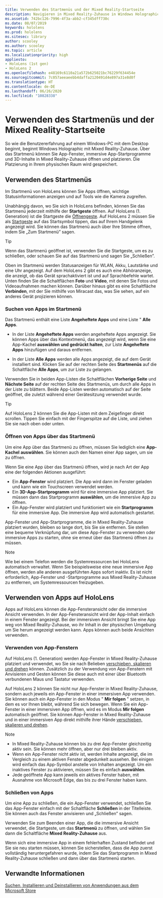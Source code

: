 ```yaml
---
title: Verwenden des Startmenüs und der Mixed Reality-Startseite
description: Navigieren in Mixed Reality-Zuhause in Windows Holographic.
ms.assetid: 742bc126-7996-4f3a-abb2-cf345dff730c
ms.date: 08/07/2019
keywords: hololens
ms.prod: hololens
ms.sitesec: library
author: scooley
ms.author: scooley
ms.topic: article
ms.localizationpriority: high
appliesto:
- HoloLens (1st gen)
- HoloLens 2
ms.openlocfilehash: e48169c6110a21a572b625021bc76229f634454e
ms.sourcegitcommit: 7c057aeeaeebb4daffa2120491d4e897a31e8d0f
ms.translationtype: HT
ms.contentlocale: de-DE
ms.lasthandoff: 06/26/2020
ms.locfileid: "10828338"
---
```

# Verwenden des Startmenüs und der Mixed Reality-Startseite

So wie die Benutzererfahrung auf einem Windows-PC mit dem Desktop beginnt, beginnt Windows Holographic mit Mixed Reality-Zuhause.  Über das Startmenü können Sie App-Fenster, immersive App-Startprogramme und 3D-Inhalte in Mixed Reality-Zuhause öffnen und platzieren. Die Platzierung in Ihrem physischen Raum wird gespeichert.

## Verwenden des Startmenüs

Im Startmenü von HoloLens können Sie Apps öffnen, wichtige Statusinformationen anzeigen und auf Tools wie die Kamera zugreifen.

Unabhängig davon, wo Sie sich in HoloLens befinden, können Sie das Startmenü jederzeit mithilfe der **Startgeste** öffnen.  Auf HoloLens (1. Generation) ist die Startgeste die [Öffnengeste](https://support.microsoft.com/help/12644/hololens-use-gestures). Auf HoloLens 2 müssen Sie als [Startgeste](hololens2-basic-usage.md#start-gesture) auf das Startsymbol tippen, das auf Ihrem Handgelenk angezeigt wird.  Sie können das Startmenü auch über Ihre Stimme öffnen, indem Sie „Zum Startmenü” sagen.

> [!TIP]
> Wenn das Startmenü geöffnet ist, verwenden Sie die Startgeste, um es zu schließen, oder schauen Sie auf das Startmenü und sagen Sie „Schließen”.

Oben im Startmenü werden Statusanzeigen für WLAN, Akku, Lautstärke und eine Uhr angezeigt. Auf dem HoloLens 2 gibt es auch eine Abhöranzeige, die anzeigt, ob das Gerät sprachaktiviert ist und auf Sprachbefehle wartet. Unten finden Sie die Schaltflächen **Foto** und **Video**, mit denen Sie Fotos und Videoaufnahmen machen können.  Darüber hinaus gibt es eine Schaltfläche **Verbinden**, mit der Sie mithilfe von Miracast das, was Sie sehen, auf ein anderes Gerät projizieren können.

### Suchen von Apps im Startmenü

Das Startmenü enthält eine Liste **Angeheftete Apps** und eine Liste " **Alle Apps**.

- In der Liste **Angeheftete Apps** werden angeheftete Apps angezeigt. Sie können Apps über das Kontextmenü, das angezeigt wird, wenn Sie eine App-Kachel **auswählen und gedrückt halten**, zur Liste **Angeheftete Apps** hinzufügen und daraus entfernen.

- In der Liste **Alle Apps** werden alle Apps angezeigt, die auf dem Gerät installiert sind.  Klicken Sie auf der rechten Seite des **Startmenüs** auf die Schaltfläche **Alle Apps**, um zur Liste zu gelangen.

Verwenden Sie in beiden App-Listen die Schaltflächen **Vorherige Seite** und **Nächste Seite** auf der rechten Seite des Startmenüs, um durch alle Apps in der Liste zu blättern.  Beide App-Listen werden automatisch auf der Seite geöffnet, die zuletzt während einer Gerätesitzung verwendet wurde.

> [!TIP]
> Auf HoloLens 2 können Sie die App-Listen mit dem Zeigefinger direkt scrollen. Tippen Sie einfach mit der Fingerspitze auf die Liste, und ziehen Sie sie nach oben oder unten.

### Öffnen von Apps über das Startmenü

Um eine App über das Startmenü zu öffnen, müssen Sie lediglich eine **App-Kachel** **auswählen**. Sie können auch den Namen einer App sagen, um sie zu öffnen.

Wenn Sie eine App über das Startmenü öffnen, wird je nach Art der App eine der folgenden Aktionen ausgeführt:

- Ein **App-Fenster** wird platziert. Die App wird dann im Fenster geladen und kann wie ein Touchscreen verwendet werden.
- Ein **3D-App-Startprogramm** wird für eine immersive App platziert. Sie müssen dann das Startprogramm **auswählen**, um die immersive App zu öffnen.
- Ein App-Fenster wird platziert und funktioniert wie ein **Startprogramm** für eine immersive App. Die immersive App wird automatisch gestartet.

App-Fenster und App-Startprogramme, die in Mixed Reality-Zuhause platziert wurden, bleiben so lange dort, bis Sie sie entfernen.  Sie stellen eine bequeme Verknüpfung dar, um diese App-Fenster zu verwenden oder immersive Apps zu starten, ohne sie erneut über das Startmenü öffnen zu müssen. 

> [!NOTE]
>Wie bei einem Telefon werden die Systemressourcen bei HoloLens automatisch verwaltet.  Wenn Sie beispielsweise eine neue immersive App öffnen, werden alle anderen ausgeführten Apps sofort inaktiv. Es ist nicht erforderlich, App-Fenster und -Startprogramme aus Mixed Reality-Zuhause zu entfernen, um Systemressourcen freizugeben. 

## Verwenden von Apps auf HoloLens

Apps auf HoloLens können die App-Fensteransicht oder die immersive Ansicht verwenden. In der App-Fensteransicht wird der App-Inhalt einfach in einem Fenster angezeigt. Bei der immersiven Ansicht bringt Sie eine App weg von Mixed Reality-Zuhause, wo ihr Inhalt in der physischen Umgebung um Sie herum angezeigt werden kann. Apps können auch beide Ansichten verwenden.

### Verwenden von App-Fenstern

Auf HoloLens (1. Generation) werden App-Fenster in Mixed Reality-Zuhause platziert und verwendet, wo Sie sie nach Belieben [verschieben, skalieren und drehen](hololens1-basic-usage.md#move-resize-and-rotate-apps) können. Zusätzlich zu der Verwendung von App-Fenstern mit Anvisieren und Gesten können Sie diese auch mit einer über Bluetooth verbundenen Maus und Tastatur verwenden.

Auf HoloLens 2 können Sie nicht nur App-Fenster in Mixed Reality-Zuhause, sondern auch jeweils ein App-Fenster in einer immersiven App verwenden. Sie können auch ein App-Fenster in den Modus " **Mir folgen** " setzen, in dem es vor Ihnen bleibt, während Sie sich bewegen. Wenn Sie ein App-Fenster in einer immersiven App öffnen, wird es im Modus **Mir folgen** automatisch geöffnet. Sie können App-Fenster in Mixed Reality-Zuhause und in einer immersiven App direkt mithilfe ihrer Hände [verschieben, skalieren und drehen](hololens2-basic-usage.md#move-resize-and-rotate-holograms).

> [!NOTE]
>
> - In Mixed Reality-Zuhause können bis zu drei App-Fenster gleichzeitig aktiv sein. Sie können mehr öffnen, aber nur drei bleiben aktiv.
> - Wenn ein App-Fenster nicht aktiv ist, werden Inhalte angezeigt, die im Vergleich zu einem aktiven Fenster abgedunkelt aussehen.  Bei einigen wird einfach das App-Symbol anstelle von Inhalten angezeigt.  Um ein inaktives Fenster zu aktivieren, müssen Sie es einfach **auswählen**.
> - Jede geöffnete App kann jeweils ein aktives Fenster haben, mit Ausnahme von Microsoft Edge, das bis zu drei Fenster haben kann.

### Schließen von Apps

Um eine App zu schließen, die ein App-Fenster verwendet, schließen Sie das App-Fenster einfach mit der Schaltfläche **Schließen** in der Titelleiste.  Sie können auch das Fenster anvisieren und „Schließen” sagen.

Verwenden Sie zum Beenden einer App, die die immersive Ansicht verwendet, die Startgeste, um das **Startmenü** zu öffnen, und wählen Sie dann die Schaltfläche **Mixed Reality-Zuhause** aus.

Wenn sich eine immersive App in einem fehlerhaften Zustand befindet und Sie sie neu starten müssen, können Sie sicherstellen, dass die App zuerst vollständig heruntergefahren wurde, indem Sie das Startprogramm in Mixed Reality-Zuhause schließen und dann über das Startmenü starten.

## Verwandte Informationen

[Suchen, Installieren und Deinstallieren von Anwendungen aus dem Microsoft Store](holographic-store-apps.md)
